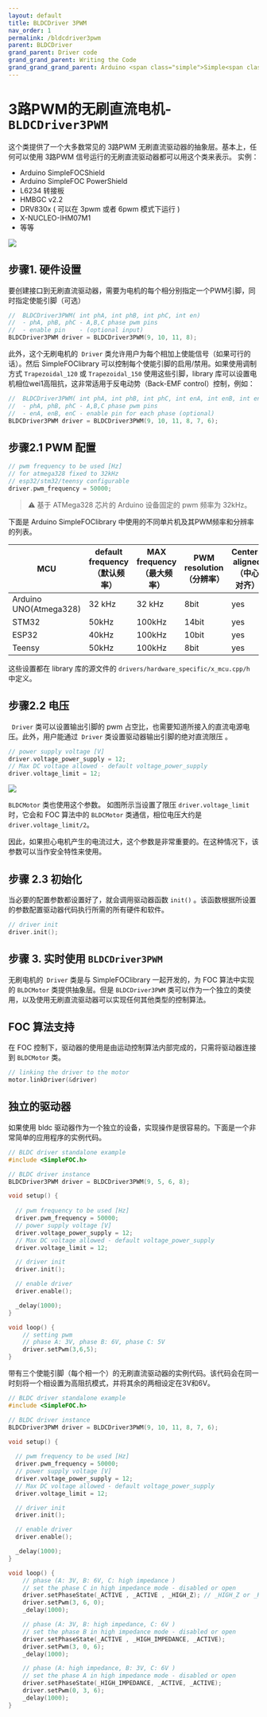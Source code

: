 ```yaml
---
layout: default
title: BLDCDriver 3PWM
nav_order: 1
permalink: /bldcdriver3pwm
parent: BLDCDriver
grand_parent: Driver code
grand_grand_parent: Writing the Code
grand_grand_grand_parent: Arduino <span class="simple">Simple<span class="foc">FOC</span>library</span>
---
```


#   3路PWM的无刷直流电机- `BLDCDriver3PWM`

这个类提供了一个大多数常见的 3路PWM 无刷直流驱动器的抽象层。基本上，任何可以使用 3路PWM 信号运行的无刷直流驱动器都可以用这个类来表示。
实例：

- Arduino <span class="simple">Simple<span class="foc">FOC</span>Shield</span>
- Arduino <span class="simple">Simple<span class="foc">FOC</span> <span class="power">Power</span>Shield</span>
- L6234 转接板
- HMBGC v2.2
- DRV830x ( 可以在 3pwm 或者 6pwm 模式下运行 )
- X-NUCLEO-IHM07M1
- 等等

<img src="extras/Images/3pwm_driver.png" class="width40">

## 步骤1. 硬件设置
要创建接口到无刷直流驱动器，需要为电机的每个相分别指定一个PWM引脚，同时指定使能引脚（可选）

```cpp
//  BLDCDriver3PWM( int phA, int phB, int phC, int en)
//  - phA, phB, phC - A,B,C phase pwm pins
//  - enable pin    - (optional input)
BLDCDriver3PWM driver = BLDCDriver3PWM(9, 10, 11, 8);
```

此外，这个无刷电机的` Driver` 类允许用户为每个相加上使能信号（如果可行的话）。然后 <span class="simple">Simple<span class="foc">FOC</span>library</span> 可以控制每个使能引脚的启用/禁用。如果使用调制方式 `Trapezoidal_120` 或 `Trapezoidal_150` 使用这些引脚，library 库可以设置电机相位wei1高阻抗，这非常适用于反电动势（Back-EMF control）控制，例如：
```cpp
//  BLDCDriver3PWM( int phA, int phB, int phC, int enA, int enB, int enC )
//  - phA, phB, phC - A,B,C phase pwm pins
//  - enA, enB, enC - enable pin for each phase (optional)
BLDCDriver3PWM driver = BLDCDriver3PWM(9, 10, 11, 8, 7, 6);
```

## 步骤2.1 PWM 配置
```cpp
// pwm frequency to be used [Hz]
// for atmega328 fixed to 32kHz
// esp32/stm32/teensy configurable
driver.pwm_frequency = 50000;
```
<blockquote class="warning">
⚠️ 基于 ATMega328 芯片的 Arduino  设备固定的 pwm 频率为 32kHz。
</blockquote>

下面是  Arduino <span class="simple">Simple<span class="foc">FOC</span>library</span> 中使用的不同单片机及其PWM频率和分辨率的列表。

MCU | default frequency（默认频率） | MAX frequency（最大频率） | PWM resolution（分辨率） | Center-aligned（中心对齐） | Configurable freq（可配置的频率） 
--- | --- | --- | --- | --- | --- 
Arduino UNO(Atmega328) | 32 kHz | 32 kHz | 8bit | yes | no
STM32 | 50kHz | 100kHz | 14bit | yes | yes
ESP32 | 40kHz | 100kHz | 10bit | yes | yes
Teensy | 50kHz | 100kHz | 8bit | yes | yes

这些设置都在 library 库的源文件的 `drivers/hardware_specific/x_mcu.cpp/h` 中定义。


## 步骤2.2 电压
` Driver` 类可以设置输出引脚的 pwm 占空比，也需要知道所接入的直流电源电压。此外，用户能通过` Driver` 类设置驱动器输出引脚的绝对直流限压 。

```cpp
// power supply voltage [V]
driver.voltage_power_supply = 12;
// Max DC voltage allowed - default voltage_power_supply
driver.voltage_limit = 12;
```

<img src="extras/Images/limits.png" class="width60">

 `BLDCMotor` 类也使用这个参数。 如图所示当设置了限压 `driver.voltage_limit` 时，它会和 FOC 算法中的 `BLDCMotor` 类通信，相位电压大约是  `driver.voltage_limit/2`。

因此，如果担心电机产生的电流过大，这个参数是非常重要的。在这种情况下，该参数可以当作安全特性来使用。

## 步骤 2.3 初始化
当必要的配置参数都设置好了，就会调用驱动器函数 `init()` 。该函数根据所设置的参数配置驱动器代码执行所需的所有硬件和软件。
```cpp
// driver init
driver.init();
```

## 步骤 3. 实时使用 `BLDCDriver3PWM`

无刷电机的` Driver` 类是与 <span class="simple">Simple<span class="foc">FOC</span>library</span> 一起开发的，为 FOC 算法中实现的  `BLDCMotor`  类提供抽象层。但是 `BLDCDriver3PWM` 类可以作为一个独立的类使用，以及使用无刷直流驱动器可以实现任何其他类型的控制算法。

## FOC 算法支持
在 FOC 控制下，驱动器的使用是由运动控制算法内部完成的，只需将驱动器连接到  `BLDCMotor` 类。
```cpp
// linking the driver to the motor
motor.linkDriver(&driver)
```

## 独立的驱动器
如果使用 bldc 驱动器作为一个独立的设备，实现操作是很容易的。下面是一个非常简单的应用程序的实例代码。
```cpp
// BLDC driver standalone example
#include <SimpleFOC.h>

// BLDC driver instance
BLDCDriver3PWM driver = BLDCDriver3PWM(9, 5, 6, 8);

void setup() {
  
  // pwm frequency to be used [Hz]
  driver.pwm_frequency = 50000;
  // power supply voltage [V]
  driver.voltage_power_supply = 12;
  // Max DC voltage allowed - default voltage_power_supply
  driver.voltage_limit = 12;

  // driver init
  driver.init();

  // enable driver
  driver.enable();

  _delay(1000);
}

void loop() {
    // setting pwm
    // phase A: 3V, phase B: 6V, phase C: 5V
    driver.setPwm(3,6,5);
}
```

带有三个使能引脚（每个相一个）的无刷直流驱动器的实例代码。该代码会在同一时刻将一个相设置为高阻抗模式，并将其余的两相设定在3V和6V。
```cpp
// BLDC driver standalone example
#include <SimpleFOC.h>

// BLDC driver instance
BLDCDriver3PWM driver = BLDCDriver3PWM(9, 10, 11, 8, 7, 6);

void setup() {
  
  // pwm frequency to be used [Hz]
  driver.pwm_frequency = 50000;
  // power supply voltage [V]
  driver.voltage_power_supply = 12;
  // Max DC voltage allowed - default voltage_power_supply
  driver.voltage_limit = 12;

  // driver init
  driver.init();

  // enable driver
  driver.enable();

  _delay(1000);
}

void loop() {
    // phase (A: 3V, B: 6V, C: high impedance )  
    // set the phase C in high impedance mode - disabled or open
    driver.setPhaseState(_ACTIVE , _ACTIVE , _HIGH_Z); // _HIGH_Z or _HIGH_IMPEDANCE
    driver.setPwm(3, 6, 0); 
    _delay(1000);

    // phase (A: 3V, B: high impedance, C: 6V )  
    // set the phase B in high impedance mode - disabled or open
    driver.setPhaseState(_ACTIVE , _HIGH_IMPEDANCE, _ACTIVE);
    driver.setPwm(3, 0, 6);
    _delay(1000);

    // phase (A: high impedance, B: 3V, C: 6V )  
    // set the phase A in high impedance mode - disabled or open
    driver.setPhaseState(_HIGH_IMPEDANCE, _ACTIVE, _ACTIVE);
    driver.setPwm(0, 3, 6);
    _delay(1000);
}
```